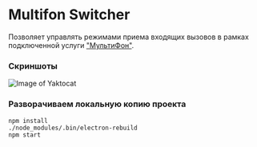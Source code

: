 # Multifon Switcher

Позволяет управлять режимами приема входящих вызовов в рамках подключенной услуги ["МультиФон"](http://multifon.ru).


### Скриншоты
![Image of Yaktocat](https://cloud.githubusercontent.com/assets/1774012/24011552/2a754168-0a8c-11e7-9b59-6795f29bc253.png)


### Разворачиваем локальную копию проекта
```
npm install
./node_modules/.bin/electron-rebuild
npm start
```
